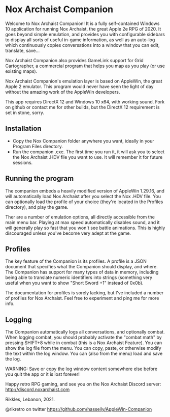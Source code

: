 # Nox Archaist Companion

Welcome to Nox Archaist Companion!
It is a fully self-contained Windows 10 application for running Nox Archaist, the great Apple 2e RPG of 2020.
It goes beyond simple emulation, and provides you with configurable sidebars to display all sorts of useful in-game information, as well as an auto-log which continuously copies conversations into a window that you can edit, translate, save...

Nox Archaist Companion also provides GameLink support for Grid Cartographer, a commercial program that helps you map as you play (or use existing maps).

Nox Archaist Companion's emulation layer is based on AppleWin, the great Apple 2 emulator. This program would never have seen the light of day without the amazing work of the AppleWin developers.

This app requires DirectX 12 and Windows 10 x64, with working sound.
Fork on github or contact me for other builds, but the DirectX 12 requirement is set in stone, sorry.

## Installation

- Copy the Nox Companion folder anywhere you want, ideally in your Program Files directory.
- Run the companion .exe. The first time you run it, it will ask you to select the Nox Archaist .HDV file you want to use. It will remember it for future sessions.

## Running the program

The companion embeds a heavily modified version of AppleWin 1.29.16, and will automatically load Nox Archaist after you select the Nox .HDV file.
You can optionally load the profile of your choice (they're located in the Profiles directory), and play the game.

Ther are a number of emulation options, all directly accessible from the main menu bar. Playing at max speed automatically disables sound, and it will generally play so fast that you won't see battle animations. This is highly discouraged unless you've become very adept at the game.

## Profiles

The key feature of the Companion is its profiles. A profile is a JSON document that specifies what the Companion should display, and where. The Companion has support for many types of data in memory, including being able to translate numeric identifiers into strings (something very useful when you want to show "Short Sword +1" instead of 0x0b).

The documentation for profiles is sorely lacking, but I've included a number of profiles for Nox Archaist. Feel free to experiment and ping me for more info.

## Logging

The Companion automatically logs all conversations, and optionally combat. When logging combat, you should probably activate the "combat math" by pressing SHIFT+8 while in combat (this is a Nox Archaist Feature).
You can show the log file from the menu. You can copy, paste, or otherwise modify the text within the log window. You can (also from the menu) load and save the log.

WARNING: Save or copy the log window content somewhere else before you quit the app or it is lost forever!


Happy retro RPG gaming, and see you on the Nox Archaist Discord server: http://discord.noxarchaist.com

Rikkles, Lebanon, 2021.


@rikretro on twitter
https://github.com/hasseily/AppleWin-Companion
